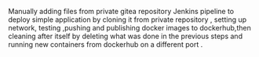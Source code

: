 Manually adding files from private gitea repository
Jenkins pipeline to deploy simple application  by cloning it from private repository , setting up network, testing ,pushing and publishing docker images to dockerhub,then cleaning after itself by deleting what was done in the previous steps and running new containers from dockerhub on a different port . 
